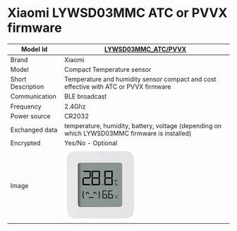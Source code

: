 # Xiaomi LYWSD03MMC ATC or PVVX firmware


|Model Id|[LYWSD03MMC_ATC/PVVX](https://github.com/theengs/decoder/blob/development/src/devices/LYWSD03MMC_json.h)|
|-|-|
|Brand|Xiaomi|
|Model|Compact Temperature sensor|
|Short Description|Temperature and humidity sensor compact and cost effective with ATC or PVVX firmware|
|Communication|BLE broadcast|
|Frequency|2.4Ghz|
|Power source|CR2032|
|Exchanged data|temperature, humidity, battery, voltage (depending on which LYWSD03MMC firmware is installed)|
|Encrypted|Yes/No - Optional|
|Image|![LYWSD03MMC](./../img/LYWSD03MMC.png)|